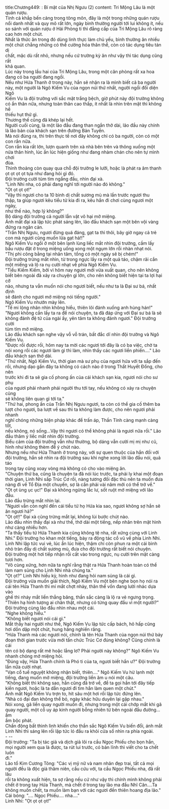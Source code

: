 title:Chương449: : Bí mật của Nhị Ngưu (2)
content:
Tri Mộng Lâu là một quán rượu.<br>Tính cả khắp bến cảng trong tông môn, đây là một trong những quán rượu<br>nổi danh nhất và quy mô rất lớn, ngày bình thường người tới lui không ít, nếu<br>so sánh với quán rượu ở Hải Phòng ti thì đẳng cấp của Tri Mộng Lâu rõ ràng<br>cao hơn một chút.<br>Nhất là thức ăn trong đó dùng linh thực làm chủ yếu, bình thường ăn nhiều<br>một chút chẳng những có thể cường hóa thân thể, còn có tác dụng tiêu tán dị<br>chất, mặc dù rất nhỏ, nhưng nếu cứ trường kỳ ăn như vậy thì tác dụng cũng rất<br>khả quan.<br>Lúc này trong lầu hai của Tri Mộng Lâu, trong một căn phòng rất xa hoa<br>đang có ba người đang ngồi.<br>Nếu như Hứa Thanh ở trong này, hắn sẽ nhận ra là mình biết cả ba người<br>này, một người là Ngô Kiếm Vu của ngọn núi thứ nhất, người ngồi đối diện Ngô<br>Kiếm Vu là đội trưởng với sắc mặt trắng bệch, giờ phút này đội trưởng không<br>có ẩn thân nữa, nhưng toàn thân cao thấp, ít nhất là nhìn trên mặt thì không hề<br>thiếu hụt thứ gì.<br>Thương thế cũng đã khép lại hết.<br>Người cuối cùng, là một lão đầu đang than ngắn thở dài, lão đầu này chính<br>là lão bản của khách sạn trên đường Bản Tuyền.<br>Mà nói đúng ra, thì trên thực tế nơi đây không chỉ có ba người, còn có một<br>con rắn nữa.<br>Con rắn kia rất lớn, lượn quanh trên xà nhà bên trên và thõng xuống một<br>nửa thân hình, lúc ẩn lúc hiện giống như đang nhàm chán cho nên tự mình chơi<br>đùa.<br>Thỉnh thoảng còn quay qua chỗ đội trưởng le lưỡi, hoặc là phát ra âm thanh<br>ọt ọt ọt ọt tựa như đang hỏi gì đó.<br>Đội trưởng cười tủm tỉm ngẩng đầu, nhìn đại xà.<br>"Linh Nhi nha, có phải đang nghĩ tới người nào đó không."<br>"Ọt ọt ọt ọt!"<br>"Vậy thì ngươi cho ta 10 bình dị chất sương mù mà lần trước ngươi thu<br>thập, ta giúp ngươi kêu tiểu tử kia đi ra, kêu hắn đi chơi cùng ngươi một ngày,<br>như thế nào, hợp lý không?"<br>Bộ dáng đội trưởng cả người lẫn vật vô hại mở miệng.<br>Ánh mắt đại xà lập tức phát sáng lên, lão đầu khách sạn một bên vội vàng<br>đứng ra ngăn cản.<br>"Trần Nhị Ngưu, ngươi đừng quá đáng, gạt ta thì thôi, bây giờ ngay cả trẻ<br>con mà ngươi cũng muốn lừa gạt hả!!"<br>Ngô Kiếm Vu ngồi ở một bên lạnh lùng liếc mắt nhìn đội trưởng, cầm lấy<br>bầu rượu đặt ở trong miệng uống xong một ngụm lớn rồi nhàn nhạt nói.<br>"Thị phi công bằng tại nhân tâm, tổng có một ngày sẽ bị chém!"<br>Đội trưởng trừng mắt nhìn, từ trong ngực lấy ra một quả táo, chậm rãi cắn<br>một miếng và lộ ra nụ cười nhạt về phía Ngô Kiếm Vu.<br>"Tiểu Kiếm Kiếm, bởi vì hôm nay ngươi mới vừa xuất quan, cho nên không<br>biết bên ngoài đã xảy ra chuyện gì lớn, cho nên không biết hiện tại ta lợi hại cỡ<br>nào, nhưng ta vẫn muốn nói cho ngươi biết, nếu như ta là Đại sư bá, nhất định<br>sẽ đánh cho ngươi mở miệng nói tiếng người."<br>Ngô Kiếm Vu nhướn mày lên.<br>"Tế mi lộng nhãn nhìn không hiểu, thiên lôi đánh xuống anh hùng hán!"<br>"Ngươi không cần lấy ta ra để nói chuyện, ta đã đáp ứng với Đại sư bá là sẽ<br>không đánh đệ tử của ngài ấy, yên tâm ta không đánh ngươi." Đội trưởng cười<br>tủm tỉm mở miệng.<br>Lão đầu khách sạn nghe vậy vỗ vỗ trán, bất đắc dĩ nhìn đội trưởng và Ngô<br>Kiếm Vu.<br>"Được rồi được rồi, hôm nay ta mời các ngươi tới đây là có ba việc, chờ ta<br>nói xong rồi các ngươi làm gì thì làm, nhìn thấy các ngươi liền phiền...." Lão<br>đầu khách sạn thở dài.<br>"Thứ nhất, Ngô Kiếm Vu, thời gian mà sư phụ của ngươi hứa với ta sắp đến<br>rồi, nhưng dạo gần đây ta không có cách nào ở trong Thất Huyết Đồng, cho nên<br>trước khi đi ta sẽ gia cố phong ấn của cái khách sạn kia, ngươi nói cho sư phụ<br>của ngươi phải nhanh phái người thu tới tay, nếu không có xảy ra chuyện cũng<br>sẽ không liên quan gì tới ta."<br>"Thứ hai, phong ấn của Trần Nhị Ngưu ngươi, ta còn có thể gia cố thêm ba<br>lượt cho ngươi, ba lượt về sau thì ta không làm được, cho nên ngươi phải nhanh<br>nghĩ chóng những biện pháp khác để trấn áp, Thần Tính càng mạnh càng tốt,<br>nếu không, nó sống...Vậy thì ngươi có thể không phải là ngươi nữa rồi." Lão<br>đầu thâm ý liếc mắt nhìn đội trưởng.<br>Biểu cảm của đội trưởng vẫn như thường, bộ dáng vẫn cười mị mị như cũ,<br>hình như không thèm để ý chút nào.<br>Nhưng nếu như Hứa Thanh ở trong này, với sự quen thuộc của hắn đối với<br>đội trưởng, hắn sẽ nhìn ra đội trưởng sau khi nghe xong lời lão đầu nói, quả táo<br>trong tay cũng xoay vòng mà không có cho vào miệng ăn.<br>"Chuyện thứ ba, cũng là chuyện ta đã nói lúc trước, ta phải ly khai một đoạn<br>thời gian, Linh Nhi sắp Trúc Cơ rồi, nàng tương đối đặc thù nên ta muốn đưa<br>nàng đi về Tổ Địa một chuyến, sợ là cần phải vài năm mới có thể trở về."<br>"Ọt ọt ùng ục ục!" Đại xà không ngừng lắc lư, sốt ruột mở miệng với lão<br>đầu.<br>Lão đầu trừng mắt nhìn lại.<br>"Ngươi vẫn còn nghĩ đến cái tiểu tử họ Hứa kia sao, ngươi không sợ hắn sẽ<br>ăn ngươi hả?"<br>"Ọt ọt!!" Đại xà cũng trừng mắt lại, không lùi bước chút nào.<br>Lão đầu nhìn thấy đại xà như thế, thở dài một tiếng, nếp nhăn trên mặt hình<br>như càng nhiều hơn.<br>"Ta thấy tiểu tử Hứa Thanh kia cũng không tệ nha, rất xứng cùng với Linh<br>Nhi." Đội trưởng ho khan một tiếng, bày ra động tác cổ vũ về phía Linh Nhi.<br>Linh Nhi lập tức vui vẻ, lúc ẩn lúc hiện, thậm chí còn phun ra một cái bình<br>nhỏ tràn đầy dị chất sương mù, đưa cho đội trưởng rất biết nói chuyện.<br>Đội trưởng một hơi tiếp nhận rồi cất vào trong ngực, nụ cười trên mặt càng<br>tươi hơn.<br>"Vô cùng xứng, hơn nữa ta nghĩ rằng thật ra Hứa Thanh hoàn toàn có thể<br>làm nam sủng cho Linh Nhi nhà chúng ta."<br>"Ọt ọt?" Linh Nhi hiếu kỳ, hình như đang hỏi nam sủng là cái gì.<br>Đội trưởng vừa muốn giải thích, Ngô Kiếm Vu một bên nghe bọn họ nói ra<br>cái tên Hứa Thanh thì mí mắt chợt nhảy, thân thể vốn đang lười nhác dựa vào<br>ghế thì nháy mắt liền thẳng băng, thần sắc càng là lộ ra vẻ ngưng trọng.<br>"Thiên hạ hình tượng ai chân thật, nhưng có từng quay đầu vì một người?"<br>Đội trưởng cùng lão đầu nhìn nhau một cái.<br>"Nghe không hiểu."<br>"Không biết ngươi nói cái gì."<br>Mắt thấy hai người như thế, Ngô Kiếm Vu lập tức cấp bách, hô hấp cũng<br>hơi dồn dập một chút, hung hăng nghiến răng.<br>"Hứa Thanh mà các ngươi nói, chính là tên Hứa Thanh của ngọn núi thứ bảy<br>đoạn thời gian trước vừa mới tấn chức Trúc Cơ đúng không? Cũng chính là cái<br>tên có bộ dạng rất mê hoặc lẳng lơ? Phải người này không?" Ngô Kiếm Vu<br>nhanh chóng mở miệng hỏi.<br>"Đúng vậy, Hứa Thanh chính là Phó ti của ta, ngươi biết hắn ư?" Đội trưởng<br>lần nữa cười nhạt.<br>"Vạn cổ tuế nguyệt không nhận biết, thiên...." Ngô Kiếm Vu hừ lạnh một<br>tiếng, đang muốn mở miệng, đội trưởng liền âm u nói một câu.<br>"Không biết thì không sao, hắn cũng đã trở về, để ta gọi hắn tới đây tiếp<br>kiến ngươi, hoặc là ta dẫn ngươi đi tìm hắn làm quen một chút."<br>Ánh mắt Ngô Kiếm Vu trợn to, hít sâu một hơi rồi lập tức đứng lên.<br>"Nhà có đại đan không thể bỏ, ngày khác hữu duyên lại gặp nhau."<br>Nói xong, gã liền quay người muốn đi, nhưng trong một cái chớp mắt khi gã<br>quay người, một cỗ uy áp kinh người bỗng nhiên từ bên ngoài đầu đường... ầm<br>ầm bộc phát.<br>Chấn động bất thình lình khiến cho thần sắc Ngô Kiếm Vu biến đổi, ánh mắt<br>Linh Nhi thì sáng lên rồi lập tức ló đầu ra khỏi cửa sổ nhìn ra phía ngoài.<br>- --<br>Đội trưởng: "Ta bị tác giả và dịch giả lôi ra cầu Ngọc Phiếu cho bọn hắn,<br>mọi người xem qua là được, ta rút lui trước, có bản lĩnh thì viết cho ta chết luôn<br>đi."<br>Lão tổ Kim Cương Tông: "Các vị mỹ nữ và nam nhân đẹp trai, tất cả mọi<br>người đều là độc giả thâm niên, cầu cứu với, ta cầu Ngọc Phiếu nha, đã rất lâu<br>rồi ta không xuất hiện, ta sợ rằng nếu cứ như vậy thì chính mình không phải<br>chết ở trong tay Hứa Thanh, mà chết ở trong tay lão ma đầu Nhĩ Căn....Ta<br>không muốn chết, ta muốn làm bạn với các ngươi đến thiên hoang địa lão."<br>Cái bóng: ".... Ngọc Phiếu.... nha...."<br>Linh Nhi: "Ọt ọt ọt ọt!"